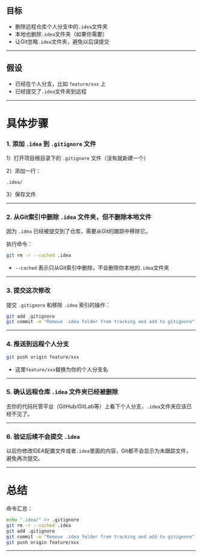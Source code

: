 
## 目标

* 删除远程仓库个人分支中的`.idea`文件夹
* 本地也删除`.idea`文件夹（如果你需要）
* 让Git忽略`.idea`文件夹，避免以后误提交

---

## 假设

* 已经在个人分支，比如 `feature/xxx` 上
* 已经提交了`.idea`文件夹到远程

---

# 具体步骤

### 1. **添加 `.idea` 到 `.gitignore` 文件**

1）打开项目根目录下的 `.gitignore` 文件（没有就新建一个）

2）添加一行：

```
.idea/
```

3）保存文件

---

### 2. **从Git索引中删除 `.idea` 文件夹，但不删除本地文件**

因为 `.idea` 已经被提交到了仓库，需要从Git的跟踪中移除它。

执行命令：

```bash
git rm -r --cached .idea
```

* `--cached` 表示只从Git索引中删除，不会删除你本地的`.idea`文件夹

---

### 3. **提交这次修改**

提交 `.gitignore` 和移除 `.idea` 索引的操作：

```bash
git add .gitignore
git commit -m "Remove .idea folder from tracking and add to gitignore"
```

---

### 4. **推送到远程个人分支**

```bash
git push origin feature/xxx
```

* 这里`feature/xxx`替换为你的个人分支名

---

### 5. **确认远程仓库 `.idea` 文件夹已经被删除**

去你的代码托管平台（GitHub/GitLab等）上看下个人分支，`.idea`文件夹应该已经不见了。

---

### 6. **验证后续不会提交 `.idea`**

以后你修改IDEA配置文件或者`.idea`里面的内容，Git都不会显示为未跟踪文件，避免再次提交。

---

# 总结

命令汇总：

```bash
echo ".idea/" >> .gitignore
git rm -r --cached .idea
git add .gitignore
git commit -m "Remove .idea folder from tracking and add to gitignore"
git push origin feature/xxx
```

---

